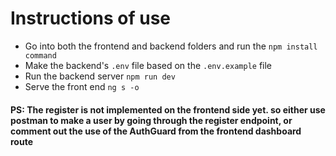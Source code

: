 # Instructions of use
+ Go into both the frontend and backend folders and run the `npm install command`
+ Make the backend's `.env` file based on the `.env.example` file
+ Run the backend server `npm run dev`
+ Serve the front end `ng s -o`
#### PS: The register is not implemented on the frontend side yet. so either use postman to make a user by going through the register endpoint, or comment out the use of the AuthGuard from the frontend dashboard route